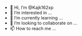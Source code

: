- 👋 Hi, I’m @Kajk162xp
- 👀 I’m interested in ...
- 🌱 I’m currently learning ...
- 💞️ I’m looking to collaborate on ...
- 📫 How to reach me ...

<!---
Kajk162xp/Kajk162xp is a ✨ special ✨ repository because its `README.md` (this file) appears on your GitHub profile.
You can click the Preview link to take a look at your changes.
--->
